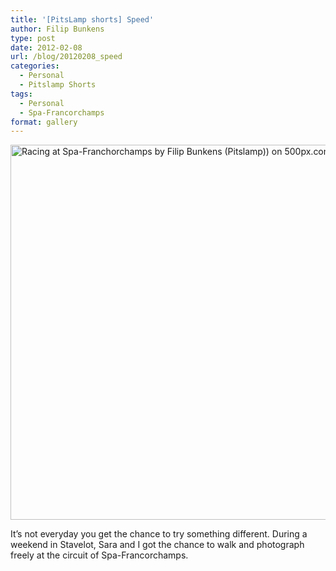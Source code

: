 ```yaml
---
title: '[PitsLamp shorts] Speed'
author: Filip Bunkens
type: post
date: 2012-02-08
url: /blog/20120208_speed
categories:
  - Personal
  - Pitslamp Shorts
tags:
  - Personal
  - Spa-Francorchamps
format: gallery
---
```

[<img src="http://pcdn.500px.net/3511103/0d8e554b2ea76360235654ed2fdecf1158fd6ef6/4.jpg" alt="Racing at Spa-Franchorchamps by Filip Bunkens (Pitslamp)) on 500px.com" width="600" />][1]

It&#8217;s not everyday you get the chance to try something different. During a weekend in Stavelot, Sara and I got the chance to walk and photograph freely at the circuit of Spa-Francorchamps.

 [1]: http://500px.com/photo/3511103